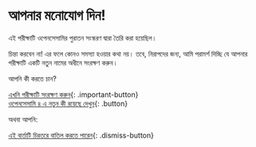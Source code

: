 # আপনার মনোযোগ দিন!
  
এই পরীক্ষাটি ওপেনসেসামির পুরাতন সংস্করণ দ্বারা তৈরি করা হয়েছিল।
  
চিন্তা করবেন না! এর ফলে কোনও সমস্যা হওয়ার কথা নয়। তবে, নিরাপদের জন্য, আমি পরামর্শ দিচ্ছি যে আপনার পরীক্ষাটি একটি নতুন নামের অধীনে সংরক্ষণ করুন।

আপনি কী করতে চান?
  
[এখনি পরীক্ষাটি সংরক্ষণ করুন](opensesame://action.save){: .important-button} <br />
[ওপেনসেসামি ৪ এ নতুন কী রয়েছে দেখুন](new:html://osdoc.cogsci.nl/3.2/important-changes-3/){: .button} <br />

অথবা আপনি:

[এই বার্তাটি চিরতরে বাতিল করতে পারেন](opensesame://event.os4n_dismiss_old_experiment){: .dismiss-button}